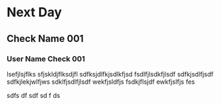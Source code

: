 # Next Day
## Check Name 001
### User Name Check 001

lsefjlsjflks
sfjskldjflksdjfl
sdfksjdlfkjsdlkfjsd
fsdlfjlsdkfjlsdf
sdfkjsdlfjsdf
sdfkjlekjwlfjws
sdklfjsdlfjlsdf
wekfjsldfjs
fsdkjflsjdf
ewkfjslfjs
fes

sdfs
df
sdf
sd
f
ds
